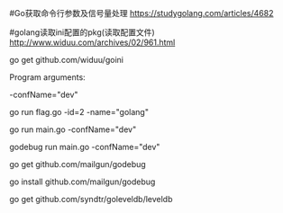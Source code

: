 #Go获取命令行参数及信号量处理
https://studygolang.com/articles/4682

#golang读取ini配置的pkg(读取配置文件)
http://www.widuu.com/archives/02/961.html


go get github.com/widuu/goini


Program arguments:

-confName="dev"

go run flag.go -id=2 -name="golang"

go run main.go -confName="dev"

godebug run main.go -confName="dev"


go get github.com/mailgun/godebug

go install   github.com/mailgun/godebug


go get github.com/syndtr/goleveldb/leveldb











